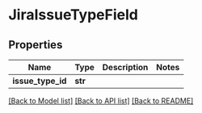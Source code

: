 # JiraIssueTypeField

## Properties
Name | Type | Description | Notes
------------ | ------------- | ------------- | -------------
**issue_type_id** | **str** |  | 

[[Back to Model list]](../README.md#documentation-for-models) [[Back to API list]](../README.md#documentation-for-api-endpoints) [[Back to README]](../README.md)

